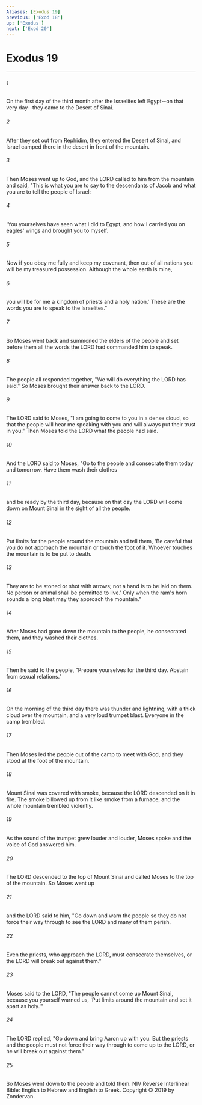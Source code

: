 ```yaml
---
Aliases: [Exodus 19]
previous: ['Exod 18']
up: ['Exodus']
next: ['Exod 20']
---
```

# Exodus 19

***


###### 1 
On the first day of the third month after the Israelites left Egypt--on that very day--they came to the Desert of Sinai. 

###### 2 
After they set out from Rephidim, they entered the Desert of Sinai, and Israel camped there in the desert in front of the mountain. 

###### 3 
Then Moses went up to God, and the LORD called to him from the mountain and said, "This is what you are to say to the descendants of Jacob and what you are to tell the people of Israel: 

###### 4 
'You yourselves have seen what I did to Egypt, and how I carried you on eagles' wings and brought you to myself. 

###### 5 
Now if you obey me fully and keep my covenant, then out of all nations you will be my treasured possession. Although the whole earth is mine, 

###### 6 
you will be for me a kingdom of priests and a holy nation.' These are the words you are to speak to the Israelites." 

###### 7 
So Moses went back and summoned the elders of the people and set before them all the words the LORD had commanded him to speak. 

###### 8 
The people all responded together, "We will do everything the LORD has said." So Moses brought their answer back to the LORD. 

###### 9 
The LORD said to Moses, "I am going to come to you in a dense cloud, so that the people will hear me speaking with you and will always put their trust in you." Then Moses told the LORD what the people had said. 

###### 10 
And the LORD said to Moses, "Go to the people and consecrate them today and tomorrow. Have them wash their clothes 

###### 11 
and be ready by the third day, because on that day the LORD will come down on Mount Sinai in the sight of all the people. 

###### 12 
Put limits for the people around the mountain and tell them, 'Be careful that you do not approach the mountain or touch the foot of it. Whoever touches the mountain is to be put to death. 

###### 13 
They are to be stoned or shot with arrows; not a hand is to be laid on them. No person or animal shall be permitted to live.' Only when the ram's horn sounds a long blast may they approach the mountain." 

###### 14 
After Moses had gone down the mountain to the people, he consecrated them, and they washed their clothes. 

###### 15 
Then he said to the people, "Prepare yourselves for the third day. Abstain from sexual relations." 

###### 16 
On the morning of the third day there was thunder and lightning, with a thick cloud over the mountain, and a very loud trumpet blast. Everyone in the camp trembled. 

###### 17 
Then Moses led the people out of the camp to meet with God, and they stood at the foot of the mountain. 

###### 18 
Mount Sinai was covered with smoke, because the LORD descended on it in fire. The smoke billowed up from it like smoke from a furnace, and the whole mountain trembled violently. 

###### 19 
As the sound of the trumpet grew louder and louder, Moses spoke and the voice of God answered him. 

###### 20 
The LORD descended to the top of Mount Sinai and called Moses to the top of the mountain. So Moses went up 

###### 21 
and the LORD said to him, "Go down and warn the people so they do not force their way through to see the LORD and many of them perish. 

###### 22 
Even the priests, who approach the LORD, must consecrate themselves, or the LORD will break out against them." 

###### 23 
Moses said to the LORD, "The people cannot come up Mount Sinai, because you yourself warned us, 'Put limits around the mountain and set it apart as holy.'" 

###### 24 
The LORD replied, "Go down and bring Aaron up with you. But the priests and the people must not force their way through to come up to the LORD, or he will break out against them." 

###### 25 
So Moses went down to the people and told them. NIV Reverse Interlinear Bible: English to Hebrew and English to Greek. Copyright © 2019 by Zondervan.
